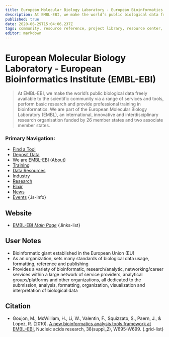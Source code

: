 ```yaml
---
title: European Molecular Biology Laboratory - European Bioinformatics Institute (EMBL-EBI)
description: At EMBL-EBI, we make the world’s public biological data freely available to the scientific community via a range of services and tools, perform basic research and provide professional training in bioinformatics. 
published: true
date: 2020-06-29T15:04:06.237Z
tags: community, resource reference, project library, resource center, bioinformatics, organization
editor: markdown
---
```


# European Molecular Biology Laboratory - European Bioinformatics Institute (EMBL-EBI)

> At EMBL-EBI, we make the world’s public biological data freely available to the scientific community via a range of services and tools, perform basic research and provide professional training in bioinformatics. 
&NewLine;
We are part of the European Molecular Biology Laboratory (EMBL), an international, innovative and interdisciplinary research organisation funded by 26 member states and two associate member states.

### Primary Navigation:
- [Find a Tool](https://www.ebi.ac.uk/services/)
- [Deposit Data](https://www.ebi.ac.uk/submission/)
- [We are EMBL-EBI (About)](https://www.ebi.ac.uk/about/our-impact)
- [Training](https://www.ebi.ac.uk/training)
- [Data Resources](https://www.ebi.ac.uk/services)
- [Industry](https://www.ebi.ac.uk/industry)
- [Research](https://www.ebi.ac.uk/research)
- [Elixir](https://www.elixir-europe.org/)
- [News](https://www.ebi.ac.uk/about/news)
- [Events](https://www.ebi.ac.uk/about/events)
{.is-info}



## Website

- [EMBL-EBI *Main Page*](https://www.ebi.ac.uk/)
{.links-list}

## User Notes

- Bioinformatic giant established in the European Union (EU)
- As an organization, sets many standards of biological data usage, formatting, reference and publishing
- Provides a variety of bioinformatic, research/analytic, networking/career services within a large network of service providers, analytical groups/platforms and other organizations, all dedicated to the submission, analysis, formatting, organization, visualization and interpretation of biological data


## Citation

- Goujon, M., McWilliam, H., Li, W., Valentin, F., Squizzato, S., Paern, J., & Lopez, R. (2010). [A new bioinformatics analysis tools framework at EMBL–EBI.](https://academic.oup.com/nar/article/38/suppl_2/W695/1097251) Nucleic acids research, 38(suppl_2), W695-W699.
{.grid-list}